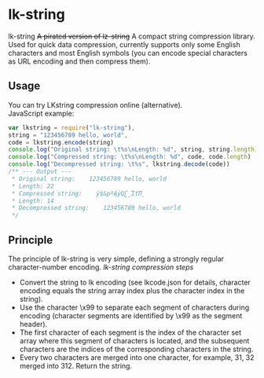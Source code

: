 # lk-string
lk-string ~~A pirated version of lz-string~~ A compact string compression library.  
Used for quick data compression, currently supports only some English characters and most English symbols (you can encode special characters as URL encoding and then compress them).

## Usage
You can try LKstring compression online (alternative).  
JavaScript example:
```javascript
var lkstring = require("lk-string"),
string = "123456789 hello, world",
code = lkstring.encode(string)
console.log("Original string: \t%s\nLength: %d", string, string.length)
console.log("Compressed string: \t%s\nLength: %d", code, code.length)
console.log("Decompressed string: \t%s", lkstring.decode(code))
/** --- Output ---
 * Original string:    123456789 hello, world
 * Length: 22
 * Compressed string:    ÿ$&pºĄÿQʗ̮ΊťΠ̦
 * Length: 14
 * Decompressed string:    123456789 hello, world
 */
```

## Principle
The principle of lk-string is very simple, defining a strongly regular character-number encoding.
*lk-string compression steps*
* Convert the string to lk encoding (see lkcode.json for details, character encoding equals the string array index plus the character index in the string).
* Use the character \\x99 to separate each segment of characters during encoding (character segments are identified by \\x99 as the segment header).
* The first character of each segment is the index of the character set array where this segment of characters is located, and the subsequent characters are the indices of the corresponding characters in the string.
* Every two characters are merged into one character, for example, 31, 32 merged into 312.
Return the string.
